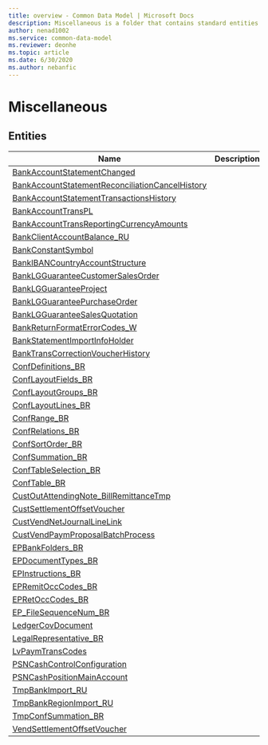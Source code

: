 ```yaml
---
title: overview - Common Data Model | Microsoft Docs
description: Miscellaneous is a folder that contains standard entities related to the Common Data Model.
author: nenad1002
ms.service: common-data-model
ms.reviewer: deonhe
ms.topic: article
ms.date: 6/30/2020
ms.author: nebanfic
---
```


# Miscellaneous


## Entities

|Name|Description|
|---|---|
|[BankAccountStatementChanged](BankAccountStatementChanged.md)||
|[BankAccountStatementReconciliationCancelHistory](BankAccountStatementReconciliationCancelHistory.md)||
|[BankAccountStatementTransactionsHistory](BankAccountStatementTransactionsHistory.md)||
|[BankAccountTransPL](BankAccountTransPL.md)||
|[BankAccountTransReportingCurrencyAmounts](BankAccountTransReportingCurrencyAmounts.md)||
|[BankClientAccountBalance_RU](BankClientAccountBalance_RU.md)||
|[BankConstantSymbol](BankConstantSymbol.md)||
|[BankIBANCountryAccountStructure](BankIBANCountryAccountStructure.md)||
|[BankLGGuaranteeCustomerSalesOrder](BankLGGuaranteeCustomerSalesOrder.md)||
|[BankLGGuaranteeProject](BankLGGuaranteeProject.md)||
|[BankLGGuaranteePurchaseOrder](BankLGGuaranteePurchaseOrder.md)||
|[BankLGGuaranteeSalesQuotation](BankLGGuaranteeSalesQuotation.md)||
|[BankReturnFormatErrorCodes_W](BankReturnFormatErrorCodes_W.md)||
|[BankStatementImportInfoHolder](BankStatementImportInfoHolder.md)||
|[BankTransCorrectionVoucherHistory](BankTransCorrectionVoucherHistory.md)||
|[ConfDefinitions_BR](ConfDefinitions_BR.md)||
|[ConfLayoutFields_BR](ConfLayoutFields_BR.md)||
|[ConfLayoutGroups_BR](ConfLayoutGroups_BR.md)||
|[ConfLayoutLines_BR](ConfLayoutLines_BR.md)||
|[ConfRange_BR](ConfRange_BR.md)||
|[ConfRelations_BR](ConfRelations_BR.md)||
|[ConfSortOrder_BR](ConfSortOrder_BR.md)||
|[ConfSummation_BR](ConfSummation_BR.md)||
|[ConfTableSelection_BR](ConfTableSelection_BR.md)||
|[ConfTable_BR](ConfTable_BR.md)||
|[CustOutAttendingNote_BillRemittanceTmp](CustOutAttendingNote_BillRemittanceTmp.md)||
|[CustSettlementOffsetVoucher](CustSettlementOffsetVoucher.md)||
|[CustVendNetJournalLineLink](CustVendNetJournalLineLink.md)||
|[CustVendPaymProposalBatchProcess](CustVendPaymProposalBatchProcess.md)||
|[EPBankFolders_BR](EPBankFolders_BR.md)||
|[EPDocumentTypes_BR](EPDocumentTypes_BR.md)||
|[EPInstructions_BR](EPInstructions_BR.md)||
|[EPRemitOccCodes_BR](EPRemitOccCodes_BR.md)||
|[EPRetOccCodes_BR](EPRetOccCodes_BR.md)||
|[EP_FileSequenceNum_BR](EP_FileSequenceNum_BR.md)||
|[LedgerCovDocument](LedgerCovDocument.md)||
|[LegalRepresentative_BR](LegalRepresentative_BR.md)||
|[LvPaymTransCodes](LvPaymTransCodes.md)||
|[PSNCashControlConfiguration](PSNCashControlConfiguration.md)||
|[PSNCashPositionMainAccount](PSNCashPositionMainAccount.md)||
|[TmpBankImport_RU](TmpBankImport_RU.md)||
|[TmpBankRegionImport_RU](TmpBankRegionImport_RU.md)||
|[TmpConfSummation_BR](TmpConfSummation_BR.md)||
|[VendSettlementOffsetVoucher](VendSettlementOffsetVoucher.md)||
